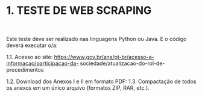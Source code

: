<h1>1. TESTE DE WEB SCRAPING</h1>
<br/>

<p1>Este teste deve ser realizado nas linguagens Python ou Java. E o código deverá executar o/a:</p1>
<br/>

<p2>1.1. Acesso ao site: https://www.gov.br/ans/pt-br/acesso-a-informacao/participacao-da-
sociedade/atualizacao-do-rol-de-procedimentos</p2>

<p2>1.2. Download dos Anexos I e II em formato PDF:</p2>
1.3. Compactação de todos os anexos em um único arquivo (formatos ZIP, RAR, etc.).
